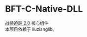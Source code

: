 # BFT-C-Native-DLL
<a href="https://liuziangexit.com/BFT">战绩追踪 2.0</a> 核心组件<br>
本项目依赖于 liuzianglib。

